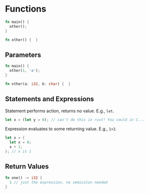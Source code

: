 # Functions

```rust
fn main() { 
  other();
}

fn other() {  }
```

## Parameters

```rust
fn main() {
  other(1, 'a');
}

fn other(a: i32, b: char) {  }
```

## Statements and Expressions

Statement performs action, returns no value. E.g., `let`.

```rust
let x = (let y = 0); // can't do this in rust! You could in C...
```


Expression evaluates to some returning value. E.g., `1+2`.

```rust
let x = {
  let x = 0;
  x + 1; 
}; // x is 1
```

## Return Values

```rust
fn one() -> i32 {
  1 // just the expression, no semicolon needed
}
```
